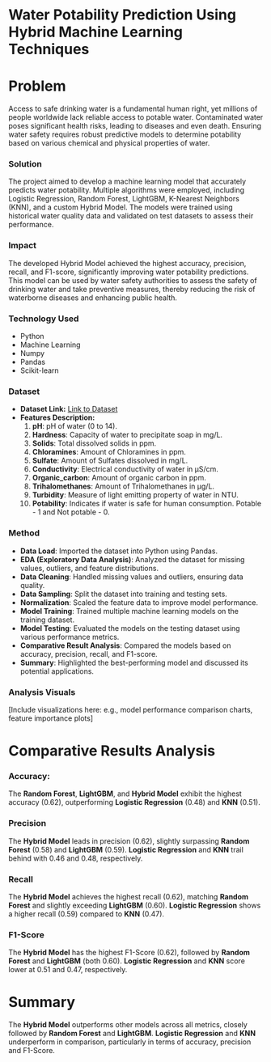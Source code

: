# Water Potability Prediction Using Hybrid Machine Learning Techniques

# **Problem**
Access to safe drinking water is a fundamental human right, yet millions of people worldwide lack reliable access to potable water. Contaminated water poses significant health risks, leading to diseases and even death. Ensuring water safety requires robust predictive models to determine potability based on various chemical and physical properties of water. 

### **Solution**
The project aimed to develop a machine learning model that accurately predicts water potability. Multiple algorithms were employed, including Logistic Regression, Random Forest, LightGBM, K-Nearest Neighbors (KNN), and a custom Hybrid Model. The models were trained using historical water quality data and validated on test datasets to assess their performance.

### **Impact**
The developed Hybrid Model achieved the highest accuracy, precision, recall, and F1-score, significantly improving water potability predictions. This model can be used by water safety authorities to assess the safety of drinking water and take preventive measures, thereby reducing the risk of waterborne diseases and enhancing public health.

### **Technology Used**
- Python
- Machine Learning
- Numpy
- Pandas
- Scikit-learn

### **Dataset**
- **Dataset Link:** [Link to Dataset](#)
- **Features Description:**
  1. **pH**: pH of water (0 to 14).
  2. **Hardness**: Capacity of water to precipitate soap in mg/L.
  3. **Solids**: Total dissolved solids in ppm.
  4. **Chloramines**: Amount of Chloramines in ppm.
  5. **Sulfate**: Amount of Sulfates dissolved in mg/L.
  6. **Conductivity**: Electrical conductivity of water in μS/cm.
  7. **Organic_carbon**: Amount of organic carbon in ppm.
  8. **Trihalomethanes**: Amount of Trihalomethanes in μg/L.
  9. **Turbidity**: Measure of light emitting property of water in NTU.
  10. **Potability**: Indicates if water is safe for human consumption. Potable - 1 and Not potable - 0.

### **Method**
- **Data Load**: Imported the dataset into Python using Pandas.
- **EDA (Exploratory Data Analysis)**: Analyzed the dataset for missing values, outliers, and feature distributions.
- **Data Cleaning**: Handled missing values and outliers, ensuring data quality.
- **Data Sampling**: Split the dataset into training and testing sets.
- **Normalization**: Scaled the feature data to improve model performance.
- **Model Training**: Trained multiple machine learning models on the training dataset.
- **Model Testing**: Evaluated the models on the testing dataset using various performance metrics.
- **Comparative Result Analysis**: Compared the models based on accuracy, precision, recall, and F1-score.
- **Summary**: Highlighted the best-performing model and discussed its potential applications.

### **Analysis Visuals**
[Include visualizations here: e.g., model performance comparison charts, feature importance plots]

# **Comparative Results Analysis**

### **Accuracy:**
The **Random Forest**, **LightGBM**, and **Hybrid Model** exhibit the highest accuracy (0.62), outperforming **Logistic Regression** (0.48) and **KNN** (0.51).

### **Precision**
The **Hybrid Model** leads in precision (0.62), slightly surpassing **Random Forest** (0.58) and **LightGBM** (0.59). **Logistic Regression** and **KNN** trail behind with 0.46 and 0.48, respectively.

### **Recall**
The **Hybrid Model** achieves the highest recall (0.62), matching **Random Forest** and slightly exceeding **LightGBM** (0.60). **Logistic Regression** shows a higher recall (0.59) compared to **KNN** (0.47).

### **F1-Score**
The **Hybrid Model** has the highest F1-Score (0.62), followed by **Random Forest** and **LightGBM** (both 0.60). **Logistic Regression** and **KNN** score lower at 0.51 and 0.47, respectively.

# **Summary**

The **Hybrid Model** outperforms other models across all metrics, closely followed by **Random Forest** and **LightGBM**. **Logistic Regression** and **KNN** underperform in comparison, particularly in terms of accuracy, precision and F1-Score.

